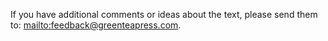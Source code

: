 If you have additional comments or ideas about the text, please send them to: [mailto:feedback@greenteapress.com](feedback@greenteapress.com).

